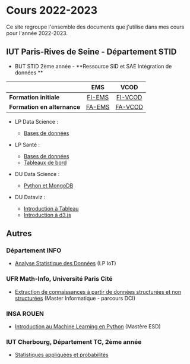 # Cours 2022-2023

Ce site regroupe l'ensemble des documents que j'utilise dans mes cours pour l'année 2022-2023.

## IUT Paris-Rives de Seine - Département STID

- BUT STID 2ème année - **Ressource SID et SAE Intégration de données **

| | EMS | VCOD |
|-|:-:|:-:|
| **Formation initiale**      | [FI-EMS](stid2a-sid-etl/fi-ems) | [FI-VCOD](stid2a-sid-etl/fi-vcod) |
| **Formation en alternance** | [FA-EMS](stid2a-sid-etl/fa-ems) | [FA-VCOD](stid2a-sid-etl/fa-vcod) |

- LP Data Science :
    - [Bases de données](lp-ds--bd)

- LP Santé :
    - [Bases de données](lp-sante--bd)
    - [Tableaux de bord](lp-sante--tdb)

- DU Data Science : 
    - [Python et MongoDB](du-ads)

- DU Dataviz :
    - [Introduction à Tableau](du-dataviz/tableau)
    - [Introduction à d3.js](du-dataviz/d3js)

## Autres

### Département INFO

- [Analyse Statistique des Données](lp-iot--python-ds) (LP IoT)

### UFR Math-Info, Université Paris Cité

- [Extraction de connaissances à partir de données structurées et non structurées](m1-dci-ecd) (Master Informatique - parcours DCI)

### INSA ROUEN

- [Introduction au Machine Learning en Python](insa-ms-esd--ml) (Mastère ESD)
<!-- - [Introduction à DBSCAN](insa-dbscan) -->

### IUT Cherbourg, Département TC, 2ème année

- [Statistiques appliquées et probabilités](tc-stats-probas)
